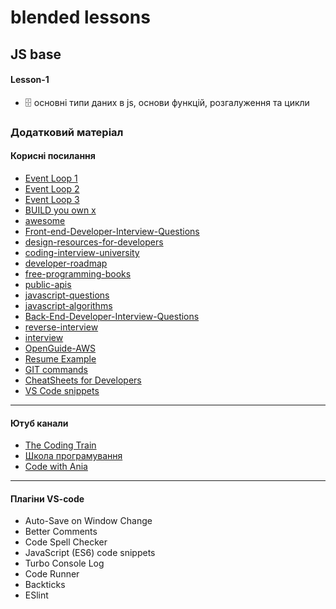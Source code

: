 # blended lessons 

## JS base
#### Lesson-1
- :file_cabinet: основні типи даних в js, основи функцій, розгалуження та цикли

### Додатковий матеріал

#### Корисні посилання

- [Event Loop 1](http://latentflip.com/loupe/?code=JC5vbignYnV0dG9uJywgJ2NsaWNrJywgZnVuY3Rpb24gb25DbGljaygpIHsKICAgIHNldFRpbWVvdXQoZnVuY3Rpb24gdGltZXIoKSB7CiAgICAgICAgY29uc29sZS5sb2coJ1lvdSBjbGlja2VkIHRoZSBidXR0b24hJyk7ICAgIAogICAgfSwgMjAwMCk7Cn0pOwoKY29uc29sZS5sb2coIkhpISIpOwoKc2V0VGltZW91dChmdW5jdGlvbiB0aW1lb3V0KCkgewogICAgY29uc29sZS5sb2coIkNsaWNrIHRoZSBidXR0b24hIik7Cn0sIDUwMDApOwoKY29uc29sZS5sb2coIldlbGNvbWUgdG8gbG91cGUuIik7!!!PGJ1dHRvbj5DbGljayBtZSE8L2J1dHRvbj4%3D)
- [Event Loop 2](https://kamronbekshodmonov.github.io/JELoop-Visualizer/)
- [Event Loop 3](https://www.jsv9000.app/)
- [BUILD you own x](https://github.com/codecrafters-io/build-your-own-x)
- [awesome](https://github.com/sindresorhus/awesome?tab=readme-ov-file)
- [Front-end-Developer-Interview-Questions](https://github.com/h5bp/Front-end-Developer-Interview-Questions)
- [design-resources-for-developers](https://github.com/bradtraversy/design-resources-for-developers)
- [coding-interview-university](https://github.com/jwasham/coding-interview-university)
- [developer-roadmap](https://github.com/kamranahmedse/developer-roadmap)
- [free-programming-books](https://github.com/EbookFoundation/free-programming-books)
- [public-apis](https://github.com/public-apis/public-apis)
- [javascript-questions](https://github.com/lydiahallie/javascript-questions)
- [javascript-algorithms](https://github.com/trekhleb/javascript-algorithms)
- [Back-End-Developer-Interview-Questions](https://github.com/arialdomartini/Back-End-Developer-Interview-Questions)
- [reverse-interview](https://github.com/viraptor/reverse-interview)
- [interview](https://github.com/Olshansk/interview)
- [OpenGuide-AWS](https://github.com/open-guides/og-aws)
- [Resume Example](https://github.com/Maryinad/Resume)
- [GIT commands](https://habr.com/ru/articles/813513/)
- [CheatSheets for Developers](https://dev.to/devmount/a-cheatsheet-of-128-cheatsheets-for-developers-f4m?ref=dailydev)
- [VS Code snippets](https://marketplace.visualstudio.com/items?itemName=NicholasHsiang.vscode-javascript-snippet)
---

#### Ютуб канали

- [The Coding Train](https://www.youtube.com/@TheCodingTrain)
- [Школа програмування](https://www.youtube.com/@ProgerSchool)
- [Code with Ania](https://www.youtube.com/@AniaKubow)

---

#### Плагіни VS-code

- Auto-Save on Window Change
- Better Comments
- Code Spell Checker
- JavaScript (ES6) code snippets
- Turbo Console Log
- Code Runner
- Backticks
- ESlint
